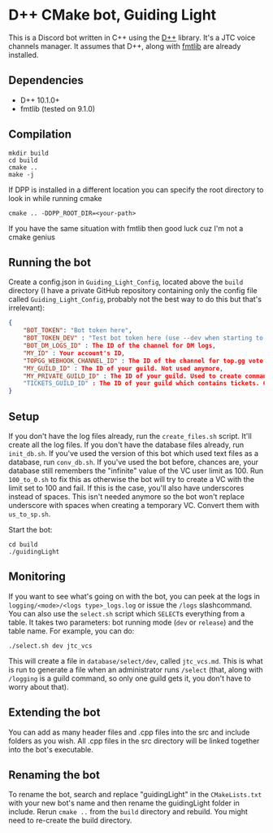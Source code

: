 # D++ CMake bot, Guiding Light

This is a Discord bot written in C++ using the [D++](https://dpp.dev) library. It's a JTC voice channels manager. It assumes that D++, along with [fmtlib](https://fmt.dev) are already installed.

## Dependencies
* D++ 10.1.0+
* fmtlib (tested on 9.1.0)

## Compilation

    mkdir build
    cd build
    cmake ..
    make -j

If DPP is installed in a different location you can specify the root directory to look in while running cmake 

    cmake .. -DDPP_ROOT_DIR=<your-path>

If you have the same situation with fmtlib then good luck cuz I'm not a cmake genius

## Running the bot

Create a config.json in `Guiding_Light_Config`, located above the `build` directory (I have a private GitHub repository containing only the config file called `Guiding_Light_Config`, probably not the best way to do this but that's irrelevant):

```json
{
    "BOT_TOKEN": "Bot token here",
    "BOT_TOKEN_DEV" : "Test bot token here (use --dev when starting to test new changes without affecting anything used in production)",
    "BOT_DM_LOGS_ID" : The ID of the channel for DM logs,
    "MY_ID" : Your account's ID,
    "TOPGG_WEBHOOK_CHANNEL_ID" : The ID of the channel for top.gg vote webhook messages,
    "MY_GUILD_ID" : The ID of your guild. Not used anymore,
    "MY_PRIVATE_GUILD_ID" : The ID of your guild. Used to create commands only administrators (which I know can only be me) can use
    "TICKETS_GUILD_ID" : The ID of your guild which contains tickets. Can be the same as MY_PRIVATE_GUILD_ID if you like
}
```

## Setup

If you don't have the log files already, run the `create_files.sh` script. It'll create all the log files. If you don't have the database files already, run `init_db.sh`. If you've used the version of this bot which used text files as a database, run `conv_db.sh`. If you've used the bot before, chances are, your database still remembers the "infinite" value of the VC user limit as 100. Run `100_to_0.sh` to fix this as otherwise the bot will try to create a VC with the limit set to 100 and fail. If this is the case, you'll also have underscores instead of spaces. This isn't needed anymore so the bot won't replace underscore with spaces when creating a temporary VC. Convert them with `us_to_sp.sh`.

Start the bot:

    cd build
    ./guidingLight

## Monitoring

If you want to see what's going on with the bot, you can peek at the logs in `logging/<mode>/<logs type>_logs.log` or issue the `/logs` slashcommand. You can also use the `select.sh` script which `SELECT`s everything from a table. It takes two parameters: bot running mode (`dev` or `release`) and the table name. For example, you can do:

    ./select.sh dev jtc_vcs

This will create a file in `database/select/dev`, called `jtc_vcs.md`. This is what is run to generate a file when an administrator runs `/select` (that, along with `/logging` is a guild command, so only one guild gets it, you don't have to worry about that).

## Extending the bot

You can add as many header files and .cpp files into the src and include folders as you wish. All .cpp files in the src directory will be linked together into the bot's executable.

## Renaming the bot

To rename the bot, search and replace "guidingLight" in the `CMakeLists.txt` with your new bot's name and then rename the guidingLight folder in include. Rerun `cmake ..` from the `build` directory and rebuild. You might need to re-create the build directory.
